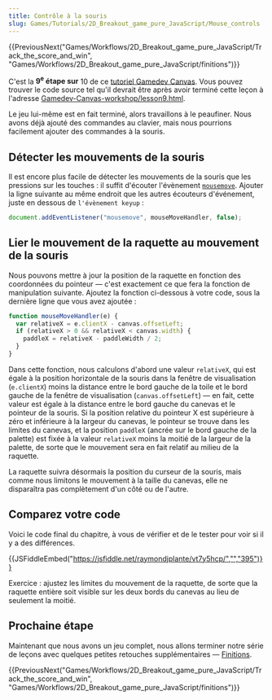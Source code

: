 ```yaml
---
title: Contrôle à la souris
slug: Games/Tutorials/2D_Breakout_game_pure_JavaScript/Mouse_controls
---
```


{{PreviousNext("Games/Workflows/2D_Breakout_game_pure_JavaScript/Track_the_score_and_win", "Games/Workflows/2D_Breakout_game_pure_JavaScript/finitions")}}

C'est la **9<sup>e</sup> étape sur** 10 de ce [tutoriel Gamedev Canvas](/fr/docs/Games/Tutorials/2D_Breakout_game_pure_JavaScript). Vous pouvez trouver le code source tel qu'il devrait être après avoir terminé cette leçon à l'adresse [Gamedev-Canvas-workshop/lesson9.html](https://github.com/end3r/Gamedev-Canvas-workshop/blob/gh-pages/lesson09.html).

Le jeu lui-même est en fait terminé, alors travaillons à le peaufiner. Nous avons déjà ajouté des commandes au clavier, mais nous pourrions facilement ajouter des commandes à la souris.

## Détecter les mouvements de la souris

Il est encore plus facile de détecter les mouvements de la souris que les pressions sur les touches : il suffit d'écouter l'évènement [`mousemove`](/fr_docs/Web/API/Element/mousemove_event). Ajouter la ligne suivante au même endroit que les autres écouteurs d'événement, juste en dessous de `l'évènement keyup` :

```js
document.addEventListener("mousemove", mouseMoveHandler, false);
```

## Lier le mouvement de la raquette au mouvement de la souris

Nous pouvons mettre à jour la position de la raquette en fonction des coordonnées du pointeur — c'est exactement ce que fera la fonction de manipulation suivante. Ajoutez la fonction ci-dessous à votre code, sous la dernière ligne que vous avez ajoutée :

```js
function mouseMoveHandler(e) {
  var relativeX = e.clientX - canvas.offsetLeft;
  if (relativeX > 0 && relativeX < canvas.width) {
    paddleX = relativeX - paddleWidth / 2;
  }
}
```

Dans cette fonction, nous calculons d'abord une valeur `relativeX`, qui est égale à la position horizontale de la souris dans la fenêtre de visualisation (`e.clientX`) moins la distance entre le bord gauche de la toile et le bord gauche de la fenêtre de visualisation (`canvas.offsetLeft`) — en fait, cette valeur est égale à la distance entre le bord gauche du canevas et le pointeur de la souris. Si la position relative du pointeur X est supérieure à zéro et inférieure à la largeur du canevas, le pointeur se trouve dans les limites du canevas, et la position `paddleX` (ancrée sur le bord gauche de la palette) est fixée à la valeur `relativeX` moins la moitié de la largeur de la palette, de sorte que le mouvement sera en fait relatif au milieu de la raquette.

La raquette suivra désormais la position du curseur de la souris, mais comme nous limitons le mouvement à la taille du canevas, elle ne disparaîtra pas complètement d'un côté ou de l'autre.

## Comparez votre code

Voici le code final du chapitre, à vous de vérifier et de le tester pour voir si il y a des différences.

{{JSFiddleEmbed("https://jsfiddle.net/raymondjplante/vt7y5hcp/","","395")}}

Exercice : ajustez les limites du mouvement de la raquette, de sorte que la raquette entière soit visible sur les deux bords du canevas au lieu de seulement la moitié.

## Prochaine étape

Maintenant que nous avons un jeu complet, nous allons terminer notre série de leçons avec quelques petites retouches supplémentaires — [Finitions](/fr/docs/Games/Tutorials/2D_Breakout_game_pure_JavaScript/Finishing_up).

{{PreviousNext("Games/Workflows/2D_Breakout_game_pure_JavaScript/Track_the_score_and_win", "Games/Workflows/2D_Breakout_game_pure_JavaScript/finitions")}}
